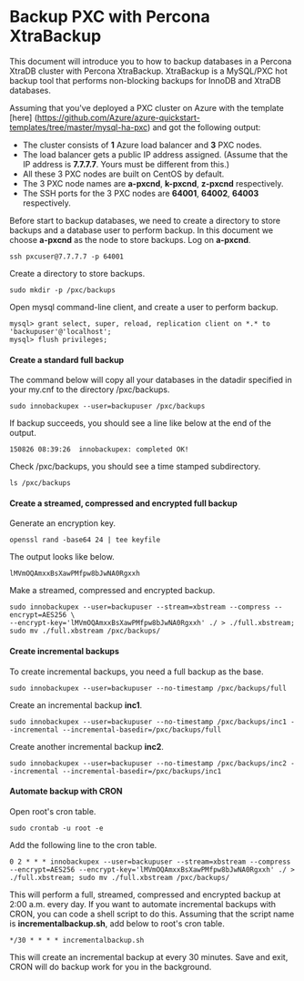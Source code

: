 # Backup PXC with Percona XtraBackup

This document will introduce you to how to backup databases in a Percona XtraDB cluster with Percona XtraBackup. XtraBackup is a MySQL/PXC hot backup tool that performs non-blocking backups for InnoDB and XtraDB databases.

Assuming that you've deployed a PXC cluster on Azure with the template [here] (https://github.com/Azure/azure-quickstart-templates/tree/master/mysql-ha-pxc) and got the following output:

* The cluster consists of **1** Azure load balancer and **3** PXC nodes.
* The load balancer gets a public IP address assigned. (Assume that the IP address is **7.7.7.7**. Yours must be different from this.)
* All these 3 PXC nodes are built on CentOS by default.
* The 3 PXC node names are **a-pxcnd**, **k-pxcnd**, **z-pxcnd** respectively.
* The SSH ports for the 3 PXC nodes are **64001**, **64002**, **64003** respectively.

Before start to backup databases, we need to create a directory to store backups and a database user to perform backup. In this document we choose **a-pxcnd** as the node to store backups. Log on **a-pxcnd**.

    ssh pxcuser@7.7.7.7 -p 64001

Create a directory to store backups.

    sudo mkdir -p /pxc/backups

Open mysql command-line client, and create a user to perform backup.

    mysql> grant select, super, reload, replication client on *.* to 'backupuser'@'localhost';
    mysql> flush privileges;

#### Create a standard full backup

The command below will copy all your databases in the datadir specified in your my.cnf to the directory /pxc/backups.

    sudo innobackupex --user=backupuser /pxc/backups

If backup succeeds, you should see a line like below at the end of the output.

    150826 08:39:26  innobackupex: completed OK!

Check /pxc/backups, you should see a time stamped subdirectory.

    ls /pxc/backups

#### Create a streamed, compressed and encrypted full backup

Generate an encryption key.

    openssl rand -base64 24 | tee keyfile

The output looks like below.

    lMVmOQAmxxBsXawPMfpw8bJwNA0Rgxxh

Make a streamed, compressed and encrypted backup.

    sudo innobackupex --user=backupuser --stream=xbstream --compress --encrypt=AES256 \
    --encrypt-key='lMVmOQAmxxBsXawPMfpw8bJwNA0Rgxxh' ./ > ./full.xbstream; sudo mv ./full.xbstream /pxc/backups/

#### Create incremental backups

To create incremental backups, you need a full backup as the base.

    sudo innobackupex --user=backupuser --no-timestamp /pxc/backups/full

Create an incremental backup **inc1**.

    sudo innobackupex --user=backupuser --no-timestamp /pxc/backups/inc1 --incremental --incremental-basedir=/pxc/backups/full

Create another incremental backup **inc2**.

    sudo innobackupex --user=backupuser --no-timestamp /pxc/backups/inc2 --incremental --incremental-basedir=/pxc/backups/inc1

#### Automate backup with CRON

Open root's cron table.

    sudo crontab -u root -e

Add the following line to the cron table.

    0 2 * * * innobackupex --user=backupuser --stream=xbstream --compress --encrypt=AES256 --encrypt-key='lMVmOQAmxxBsXawPMfpw8bJwNA0Rgxxh' ./ > ./full.xbstream; sudo mv ./full.xbstream /pxc/backups/

 This will perform a full, streamed, compressed and encrypted backup at 2:00 a.m. every day. If you want to automate incremental backups with CRON, you can code a shell script to do this. Assuming that the script name is **incrementalbackup.sh**, add below to root's cron table.

    */30 * * * * incrementalbackup.sh

This will create an incremental backup at every 30 minutes. Save and exit, CRON will do backup work for you in the background.